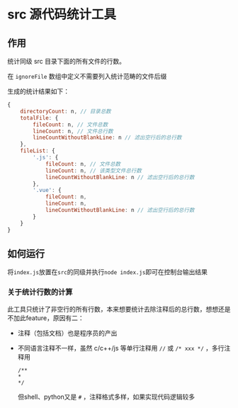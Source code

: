 # src 源代码统计工具

## 作用

统计同级 src 目录下面的所有文件的行数。

在 `ignoreFile` 数组中定义不需要列入统计范畴的文件后缀

生成的统计结果如下：

```js
{
    directoryCount: n, // 目录总数
    totalFile: {
        fileCount: n, // 文件总数
        lineCount: n, // 文件总行数
        lineCountWithoutBlankLine: n // 滤出空行后的总行数
    },
    fileList: {
        '.js': {
            fileCount: n, // 文件总数
            lineCount: n, // 该类型文件总行数
            lineCountWithoutBlankLine: n // 滤出空行后的总行数
        },
        '.vue': {
            fileCount: n,
            lineCount: n,
            lineCountWithoutBlankLine: n // 滤出空行后的总行数
        }
    }
}
```

## 如何运行

将`index.js`放置在`src`的同级并执行`node index.js`即可在控制台输出结果

### 关于统计行数的计算

此工具只统计了非空行的所有行数，本来想要统计去除注释后的总行数，想想还是不加此feature，原因有二：

- 注释（包括文档）也是程序员的产出
- 不同语言注释不一样，虽然 c/c++/js 等单行注释用 `//` 或 `/* xxx */` ，多行注释用

    ```
    /**
    *
    */
    ```
    但shell、python又是 `#` ，注释格式多样，如果实现代码逻辑较多